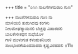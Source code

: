 +++
title = "೦೧೧ ನಾಲಗೆಗಳಸುರಾರಿ ಗುಣ"

+++
ನಾಲಗೆಗಳಸುರಾರಿ ಗುಣ ನಾ  
ಮಾಳಿಯಲಿ ತುರುಗಿದವು ಕಂಗಳು          
ನೀಲಮೇಘಶ್ಯಾಮನಲಿ ಬೆಚ್ಚವು ವಿಹಾರದಲಿ   
ಬಾಲಕೇಳೀಕಥನ ಸುಧೆಯೊಳ  
ಗಾಳಿ ಮುಳುಗುತ ಕಳುಹುತನಿಬರು  
ಸಾಲಭಂಜಿಕೆಯಂದವಾದರು ಕೃಷ್ಣವಿರಹದಲಿ    ॥11॥